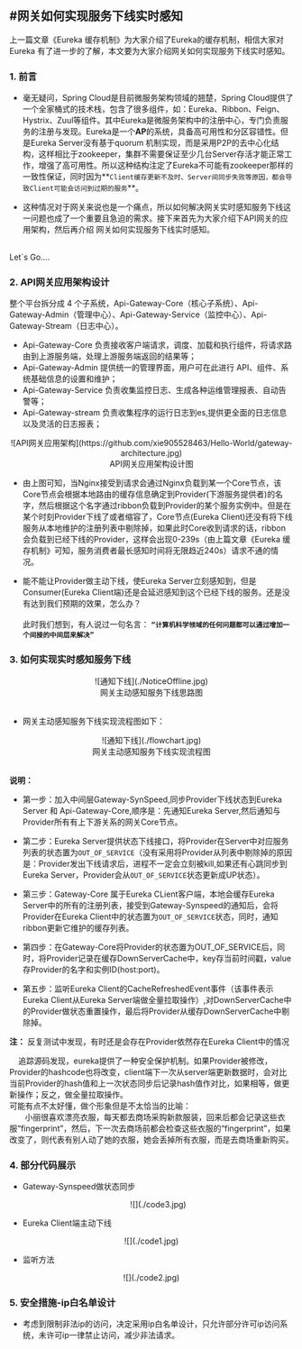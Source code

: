 #网关如何实现服务下线实时感知
---
上一篇文章《Eureka 缓存机制》为大家介绍了Eureka的缓存机制，相信大家对Eureka 有了进一步的了解，本文要为大家介绍网关如何实现服务下线实时感知。
### 1. 前言
 + 毫无疑问，Spring Cloud是目前微服务架构领域的翘楚，Spring Cloud提供了一个全家桶式的技术栈，包含了很多组件，如：Eureka、Ribbon、Feign、Hystrix、Zuul等组件。其中Eureka是微服务架构中的注册中心，专门负责服务的注册与发现。Eureka是一个**AP**的系统，具备高可用性和分区容错性。但是Eureka Server没有基于quorum 机制实现，而是采用P2P的去中心化结构，这样相比于zookeeper，集群不需要保证至少几台Server存活才能正常工作，增强了高可用性。所以这种结构注定了Eureka不可能有zookeeper那样的一致性保证，同时因为**`Client缓存更新不及时、Server间同步失败等原因，都会导致Client可能会访问到过期的服务`**。
 
 + 这种情况对于网关来说也是一个痛点，所以如何解决网关实时感知服务下线这一问题也成了一个重要且急迫的需求。接下来首先为大家介绍下API网关的应用架构，然后再介绍
网关如何实现服务下线实时感知。

<br>Let`s Go.... 
### 2. API网关应用架构设计
整个平台拆分成 4 个子系统，Api-Gateway-Core（核心子系统）、Api-Gateway-Admin（管理中心）、Api-Gateway-Service（监控中心）、Api-Gateway-Stream（日志中心）。

+ Api-Gateway-Core 负责接收客户端请求，调度、加载和执行组件，将请求路由到上游服务端，处理上游服务端返回的结果等；
+ Api-Gateway-Admin 提供统一的管理界面，用户可在此进行 API、组件、系统基础信息的设置和维护；
+ Api-Gateway-Service 负责收集监控日志、生成各种运维管理报表、自动告警等；
+ Api-Gateway-stream 负责收集程序的运行日志到es,提供更全面的日志信息以及灵活的日志报表；

<center>![API网关应用架构](https://github.com/xie905528463/Hello-World/gateway-architecture.jpg)</center>
<center>API网关应用架构设计图</center>


+ 由上图可知，当Nginx接受到请求会通过Nginx负载到某一个Core节点，该Core节点会根据本地路由的缓存信息确定到Provider(下游服务提供者)的名字，然后根据这个名字通过ribbon负载到Provider的某个服务实例中。但是在某个时刻Provider下线了或者缩容了，Core节点(Eureka Client)还没有将下线服务从本地维护的注册列表中剔除掉，如果此时Core收到请求的话，ribbon会负载到已经下线的Provider，这样会出现0-239s（由上篇文章《Eureka 缓存机制》可知，服务消费者最长感知时间将无限趋近240s）请求不通的情况。

+ 能不能让Provider做主动下线，使Eureka Server立刻感知到，但是Consumer(Eureka Client端)还是会延迟感知到这个已经下线的服务。还是没有达到我们预期的效果，怎么办？<br>
<br>此时我们想到，有人说过一句名言：
**`“计算机科学领域的任何问题都可以通过增加一个间接的中间层来解决” `**

### 3. 如何实现实时感知服务下线


<center>![通知下线](./NoticeOffline.jpg)</center>
<center>网关主动感知服务下线思路图</center><br>

+ 网关主动感知服务下线实现流程图如下：

<center>![通知下线](./flowchart.jpg)</center>
<center>网关主动感知服务下线实现流程图</center><br>

**说明：**<br>

 +  第一步：加入中间层Gateway-SynSpeed,同步Provider下线状态到Eureka Server 和 Api-Gateway-Core,顺序是：先通知Eureka Server,然后通知与Provider所有有上下游关系的网关Core节点。

 + 第二步：Eureka Server提供状态下线接口，将Provider在Server中对应服务列表的状态置为`OUT_OF_SERVICE`（没有采用将Provider从列表中剔除掉的原因是：Provider发出下线请求后，进程不一定会立刻被kill,如果还有心跳同步到Eureka Server，Provider会从`OUT_OF_SERVICE`状态更新成UP状态）。

+  第三步：Gateway-Core 属于Eureka CLient客户端，本地会缓存Eureka Server中的所有的注册列表，接受到Gateway-Synspeed的通知后，会将Provider在Eureka Client中的状态置为`OUT_OF_SERVICE`状态，同时，通知ribbon更新它维护的缓存列表。
 
+ 第四步：在Gateway-Core将Provider的状态置为OUT_OF_SERVICE后，同时，将Provider记录在缓存DownServerCache中，key存当前时间戳，value存Provider的名字和实例ID(host:port)。
+ 第五步：监听Eureka Client的CacheRefreshedEvent事件（该事件表示Eureka Client从Eureka Server端做全量拉取操作）,对DownServerCache中的Provider做状态重置操作，最后将Provider从缓存DownServerCache中剔除掉。

**注：**
 反复测试中发现，有时还是会存在Provider依然存在Eureka Client中的情况
 
 &nbsp;&nbsp;&nbsp;&nbsp;追踪源码发现，eureka提供了一种安全保护机制。如果Provider被修改，Provider的hashcode也将改变，client端下一次从server端更新数据时，会对比当前Provider的hash值和上一次状态同步后记录hash值作对比，如果相等，做更新操作；反之，做全量拉取操作。<br>可能有点不太好懂，做个形象但是不太恰当的比喻：<br> &nbsp;&nbsp;&nbsp;&nbsp;&nbsp;&nbsp;&nbsp;小丽很喜欢漂亮衣服，每天都去商场采购新款服装，回来后都会记录这些衣服“fingerprint”，然后，下一次去商场前都会检查这些衣服的“fingerprint”，如果改变了，则代表有别人动了她的衣服，她会丢掉所有衣服，而是去商场重新购买。

### 4. 部分代码展示
 + Gateway-Synspeed做状态同步
   <center>![](./code3.jpg)</center>
   
 + Eureka Client端主动下线
  <center>![](./code1.jpg)</center>
 
 +  监听方法
   <center>![](./code2.jpg)</center>

 ### 5. 安全措施-ip白名单设计
 + 考虑到限制非法ip的访问，决定采用ip白名单设计，只允许部分许可ip访问系统，未许可ip一律禁止访问，减少非法请求。 
 

 
 















   





